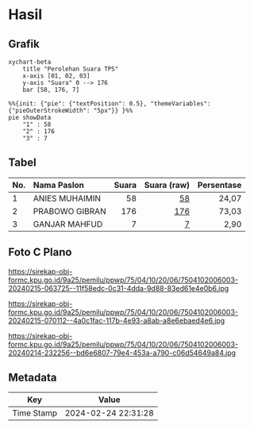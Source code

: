 # Hasil

## Grafik

```mermaid
xychart-beta
    title "Perolehan Suara TPS"
    x-axis [01, 02, 03]
    y-axis "Suara" 0 --> 176
    bar [58, 176, 7]
```

```mermaid
%%{init: {"pie": {"textPosition": 0.5}, "themeVariables": {"pieOuterStrokeWidth": "5px"}} }%%
pie showData
    "1" : 58
    "2" : 176
    "3" : 7
```

## Tabel

| No. | Nama Paslon    | Suara | Suara (raw) | Persentase |
|:--- |:-------------- | -----:| -----------:| ----------:|
| 1   | ANIES MUHAIMIN | 58    | [58][p-1]   | 24,07      |
| 2   | PRABOWO GIBRAN | 176   | [176][p-2]  | 73,03      |
| 3   | GANJAR MAHFUD  | 7     | [7][p-3]    | 2,90       |


[p-1]: https://github.com/gigit-pemilu/pemilu-2024-75-gorontalo/blob/main/pilpres/hitung-suara/sub/75-gorontalo/sub/04-pohuwato/sub/10-duhiadaa/sub/2006-buntulia-jaya/sub/003-tps/sub/paslon-1.txt
[p-2]: https://github.com/gigit-pemilu/pemilu-2024-75-gorontalo/blob/main/pilpres/hitung-suara/sub/75-gorontalo/sub/04-pohuwato/sub/10-duhiadaa/sub/2006-buntulia-jaya/sub/003-tps/sub/paslon-2.txt
[p-3]: https://github.com/gigit-pemilu/pemilu-2024-75-gorontalo/blob/main/pilpres/hitung-suara/sub/75-gorontalo/sub/04-pohuwato/sub/10-duhiadaa/sub/2006-buntulia-jaya/sub/003-tps/sub/paslon-3.txt

## Foto C Plano

https://sirekap-obj-formc.kpu.go.id/9a25/pemilu/ppwp/75/04/10/20/06/7504102006003-20240215-063725--11f58edc-0c31-4dda-9d88-83ed61e4e0b6.jpg

https://sirekap-obj-formc.kpu.go.id/9a25/pemilu/ppwp/75/04/10/20/06/7504102006003-20240215-070112--4a0c1fac-117b-4e93-a8ab-a8e6ebaed4e6.jpg

https://sirekap-obj-formc.kpu.go.id/9a25/pemilu/ppwp/75/04/10/20/06/7504102006003-20240214-232256--bd6e6807-79e4-453a-a790-c06d54649a84.jpg


## Metadata

| Key        | Value               |
| ---------- | ------------------- |
| Time Stamp | 2024-02-24 22:31:28 |




